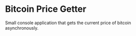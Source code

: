 # Bitcoin Price Getter

Small console application that gets the current price of bitcoin asynchronously.
